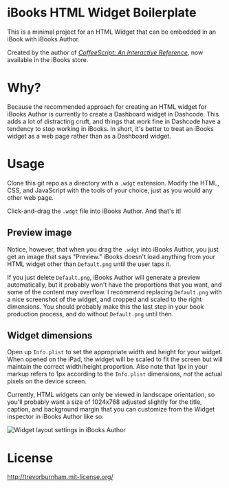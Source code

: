 # iBooks HTML Widget Boilerplate

This is a minimal project for an HTML Widget that can be embedded in an iBook with iBooks Author.

Created by the author of *[CoffeeScript: An Interactive Reference](http://click.linksynergy.com/fs-bin/stat?id=j5lGZbrn4Rg&offerid=243958&type=3&subid=0&tmpid=1826&RD_PARM1=http%253A%252F%252Fitunes.apple.com%252Fus%252Fbook%252Fcoffeescript%252Fid498532763%253Fmt%253D11%2526uo%253D4%2526partnerId%253D30)*, now available in the iBooks store.

# Why?

Because the recommended approach for creating an HTML widget for iBooks Author is currently to create a Dashboard widget in Dashcode. This adds a lot of distracting cruft, and things that work fine in Dashcode have a tendency to stop working in iBooks. In short, it's better to treat an iBooks widget as a web page rather than as a Dashboard widget.

# Usage

Clone this git repo as a directory with a `.wdgt` extension. Modify the HTML, CSS, and JavaScript with the tools of your choice, just as you would any other web page.

Click-and-drag the `.wdgt` file into iBooks Author. And that's it!

## Preview image

Notice, however, that when you drag the `.wdgt` into iBooks Author, you just get an image that says "Preview." iBooks doesn't load anything from your HTML widget other than `Default.png` until the user taps it.

If you just delete `Default.png`, iBooks Author will generate a preview automatically, but it probably won't have the proportions that you want, and some of the content may overflow. I recommend replacing `Default.png` with a nice screenshot of the widget, and cropped and scaled to the right dimensions. You should probably make this the last step in your book production process, and do without `Default.png` until then.

## Widget dimensions

Open up `Info.plist` to set the appropriate width and height for your widget. When opened on the iPad, the widget will be scaled to fit the screen but will maintain the correct width/height proportion. Also note that 1px in your markup refers to 1px according to the `Info.plist` dimensions, *not* the actual pixels on the device screen.

Currently, HTML widgets can only be viewed in landscape orientation, so you'll probably want a size of 1024x768 adjusted slightly for the title, caption, and background margin that you can customize from the Widget inspector in iBooks Author like so:

![Widget layout settings in iBooks Author](http://cl.ly/2t0u1A1o1N0Y1z2O3b44/Screen%20Shot%202012-01-30%20at%203.56.03%20PM.png)

# License

http://trevorburnham.mit-license.org/